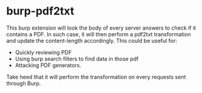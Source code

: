 # burp-pdf2txt

This burp extension will look the body of every server answers to check if it contains a PDF. 
In such case, it will then perform a pdf2txt transformation and update the content-length accordingly.
This could be useful for:
- Quickly reviewing PDF
- Using burp search filters to find data in those pdf 
- Attacking PDF generators.

Take heed that it will perform the transformation on every requests sent through Burp.
